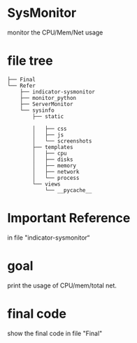 # SysMonitor
monitor the CPU/Mem/Net usage

# file tree
```
├── Final
└── Refer
    ├── indicator-sysmonitor
    ├── monitor_python
    ├── ServerMonitor
    └── sysinfo
        ├── static

        │   ├── css
        │   ├── js
        │   └── screenshots
        ├── templates
        │   ├── cpu
        │   ├── disks
        │   ├── memory
        │   ├── network
        │   └── process
        └── views
            └── __pycache__
```

# Important Reference

in file "indicator-sysmonitor“

# goal

print the usage of CPU/mem/total net.

# final code

show the final code in file "Final"
